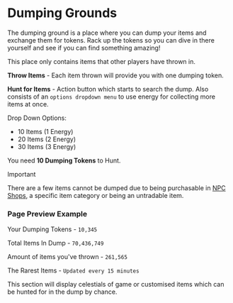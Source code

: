 # Dumping Grounds

The dumping ground is a place where you can dump your items and exchange them for tokens. Rack up the tokens so you can dive in there yourself and see if you can find something amazing!

This place only contains items that other players have thrown in.

**Throw Items** - Each item thrown will provide you with one dumping token.

**Hunt for Items** - Action button which starts to search the dump. Also consists of an `options dropdown menu` to use energy for collecting more items at once.

Drop Down Options:

- 10 Items (1 Energy)
- 20 Items (2 Energy)
- 30 Items (3 Energy)

You need **10 Dumping Tokens** to Hunt.

> [!IMPORTANT]
> There are a few items cannot be dumped due to being purchasable in [NPC Shops][1], a specific item category or being an untradable item.

### Page Preview Example

Your Dumping Tokens - `10,345`

Total Items In Dump - `70,436,749`

Amount of items you've thrown - `261,565`

The Rarest Items - `Updated every 15 minutes`

This section will display celestials of game or customised items which can be hunted for in the dump by chance.

[1]: /economy-and-trading/item-shop
